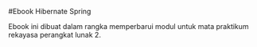 #Ebook Hibernate Spring

Ebook ini dibuat dalam rangka memperbarui modul untuk mata praktikum rekayasa perangkat lunak 2. 
